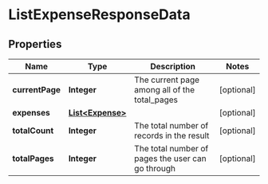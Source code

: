

# ListExpenseResponseData


## Properties

| Name | Type | Description | Notes |
|------------ | ------------- | ------------- | -------------|
|**currentPage** | **Integer** | The current page among all of the total_pages |  [optional] |
|**expenses** | [**List&lt;Expense&gt;**](Expense.md) |  |  [optional] |
|**totalCount** | **Integer** | The total number of records in the result |  [optional] |
|**totalPages** | **Integer** | The total number of pages the user can go through |  [optional] |



